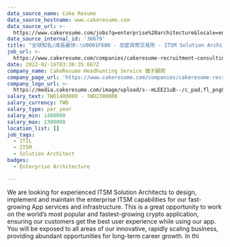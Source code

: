 ```yaml
---
data_source_name: Cake Resume
data_source_hostname: www.cakeresume.com
data_source_url: >-
  https://www.cakeresume.com/jobs?q=enterprise%20architecture&locale=en&range%5Bsalary_range%5D%5Bmin%5D=1000000
data_source_internal_id: '36679'
title: "全球知名/成長最快✨\U0001F680 - 加密貨幣交易所 - ITSM Solution Architect - AC"
job_url: >-
  https://www.cakeresume.com/companies/cakeresume-recruitment-consulting/jobs/3866ce
date: 2022-02-16T03:30:35.667Z
company_name: CakeResume Headhunting Service 獵才顧問
company_page_url: 'https://www.cakeresume.com/companies/cakeresume-recruitment-consulting'
company_logo_url: >-
  https://media.cakeresume.com/image/upload/s--mLEE21uB--/c_pad,fl_png8,h_200,w_200/v1620881212/vdbipassrdfr8omwzeq6.png
salary_text: TWD1400000 - TWD2300000
salary_currency: TWD
salary_type: per_year
salary_min: 1400000
salary_max: 2300000
location_list: []
job_tags:
  - ITIL
  - ITSM
  - Solution Architect
badges:
  - Enterprise Architecture

---
```


We are looking for experienced ITSM Solution Architects to design, implement and maintain the enterprise ITSM capabilities for our fast-growing App services and infrastructure. This is a great opportunity to work on the world’s most popular and fastest-growing crypto application, ensuring our customers get the best user experience while using our app. You will be exposed to all areas of our innovative, rapidly scaling business, providing abundant opportunities for long-term career growth. In thi